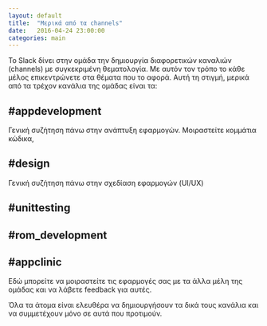 ```yaml
---
layout: default
title:  "Μερικά από τα channels"
date:   2016-04-24 23:00:00
categories: main
---
```


Το Slack δίνει στην ομάδα την δημιουργία διαφορετικών καναλιών (channels) με συγκεκριμένη θεματολογία.
Με αυτόν τον τρόπο το κάθε μέλος επικεντρώνετε στα θέματα που το αφορά. Αυτή τη στιγμή, μερικά από τα τρέχον κανάλια της 
ομάδας είναι τα: 

<h2>#appdevelopment</h2>
Γενική συζήτηση πάνω στην ανάπτυξη εφαρμογών. Μοιραστείτε κομμάτια κώδικα,  

<h2>#design</h2>
Γενική συζήτηση πάνω στην σχεδίαση εφαρμογών (UI/UX)

<h2>#unittesting</h2>
<h2>#rom_development</h2>

<h2>#appclinic</h2>
Εδώ μπορείτε να μοιραστείτε τις εφαρμογές σας με τα άλλα μέλη της ομάδας και να λάβετε feedback για αυτές. 

Όλα τα άτομα είναι ελευθέρα να δημιουργήσουν τα δικά τους κανάλια και να συμμετέχουν μόνο σε αυτά που προτιμούν.
